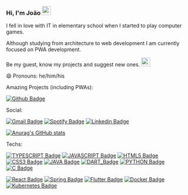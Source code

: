 ### Hi, I'm João <img width="24px" src="https://img.icons8.com/dusk/64/000000/v-live.png"/>

I fell in love with IT in elementary school when I started to play computer games. 

Although studying from architecture to web development I am currently focused on PWA development.

Be my guest, know my projects and suggest new ones. <img width="24px" src="https://img.icons8.com/plasticine/100/000000/idea.png"/>

😄 Pronouns: he/him/his

Amazing Projects (including PWAs):

[![Github Badge](https://img.shields.io/badge/GitHub-100000?style=for-the-badge&logo=github&logoColor=white&link=https://github.com/petcomputacaoufrgs/)](https://github.com/petcomputacaoufrgs/)

Social:

[![Gmail Badge](https://img.shields.io/badge/Gmail-D14836?style=for-the-badge&logo=gmail&logoColor=white&link=mailto:jpedross1999@gmail.com)](mailto:jpedross1999@gmail.com)
[![Spotify Badge](https://img.shields.io/badge/Spotify-1ED760?&style=for-the-badge&logo=spotify&logoColor=white&link=https://open.spotify.com/user/21nhwoarbqw26ryoauqfrot5i?si=8e8FSM77RUuQIUV_76S_bg)](https://open.spotify.com/user/21nhwoarbqw26ryoauqfrot5i?si=8e8FSM77RUuQIUV_76S_bg)
[![Linkedin Badge](https://img.shields.io/badge/LinkedIn-0077B5?style=for-the-badge&logo=linkedin&logoColor=white&link=https://www.linkedin.com/in/jo%C3%A3o-pedro-s-39abb4115/)](https://www.linkedin.com/in/jo%C3%A3o-pedro-s-39abb4115/)

[![Anurag's GitHub stats](https://github-readme-stats.vercel.app/api?username=JPedroSilveira&show_icons=true&theme=material-palenight&hide_border=true&hide_title=true&count_private=true&bg_color=0D1117)](https://github.com/anuraghazra/github-readme-stats)

Techs:

[![TYPESCRIPT Badge](https://img.shields.io/badge/TypeScript-007ACC?style=for-the-badge&logo=typescript&logoColor=white)](Typescript)
[![JAVASCRIPT Badge](https://img.shields.io/badge/JavaScript-F7DF1E?style=for-the-badge&logo=javascript&logoColor=black)](JavaScript)
[![HTML5 Badge](https://img.shields.io/badge/HTML5-E34F26?style=for-the-badge&logo=html5&logoColor=white)](HTML5)
[![CSS3 Badge](https://img.shields.io/badge/CSS3-1572B6?style=for-the-badge&logo=css3&logoColor=white)](CSS3)
[![JAVA Badge](https://img.shields.io/badge/Java-ED8B00?style=for-the-badge&logo=java&logoColor=white)](Java)
[![DART_Badge](https://img.shields.io/badge/Dart-0175C2?style=for-the-badge&logo=dart&logoColor=white)](DART)
[![PYTHON Badge](https://img.shields.io/badge/Python-3776AB?style=for-the-badge&logo=python&logoColor=white)](Python)
[![C Badge](https://img.shields.io/badge/C-00599C?style=for-the-badge&logo=c&logoColor=white)](C)

[![React Badge](https://img.shields.io/badge/React-20232A?style=for-the-badge&logo=react&logoColor=61DAFB)](React)
[![Spring Badge](https://img.shields.io/badge/Spring-6DB33F?style=for-the-badge&logo=spring&logoColor=white)](Spring)
[![Flutter Badge](https://img.shields.io/badge/Flutter-02569B?style=for-the-badge&logo=flutter&logoColor=white)](Flutter)
[![Docker Badge](https://img.shields.io/badge/Docker-2CA5E0?style=for-the-badge&logo=docker&logoColor=white)](Docker)
[![Kubernetes Badge](https://img.shields.io/badge/kubernetes-326ce5.svg?&style=for-the-badge&logo=kubernetes&logoColor=white)](Kubernetes)



